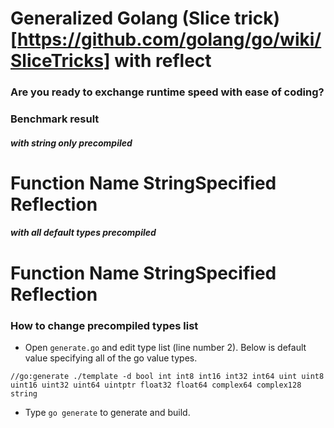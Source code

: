 # Generalized Golang (Slice trick)[https://github.com/golang/go/wiki/SliceTricks] with reflect
### Are you ready to exchange runtime speed with ease of coding?


### Benchmark result

##### with string only precompiled

Function Name                  StringSpecified  Reflection
===========================================================

##### with all default types precompiled


Function Name                  StringSpecified  Reflection
===========================================================



### How to change precompiled types list
 - Open `generate.go` and edit type list (line number 2). Below is default value specifying all of the go value types.
```
//go:generate ./template -d bool int int8 int16 int32 int64 uint uint8 uint16 uint32 uint64 uintptr float32 float64 complex64 complex128 string
```
 - Type `go generate` to generate and build.
